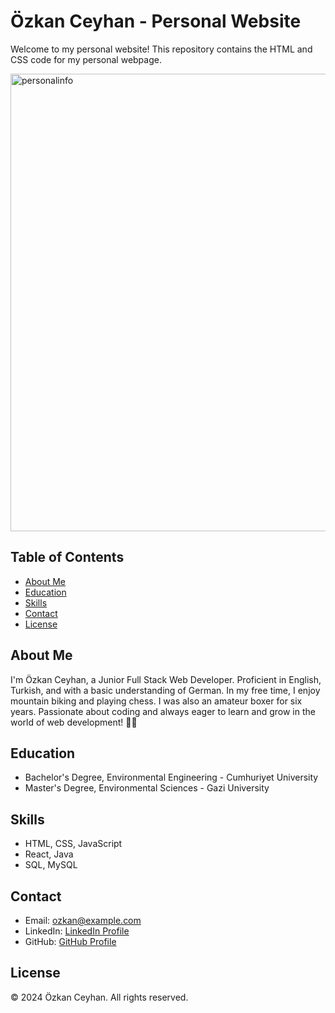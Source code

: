 # Özkan Ceyhan - Personal Website

Welcome to my personal website! This repository contains the HTML and CSS code for my personal webpage.

<img width="732" alt="personalinfo" src="https://github.com/Researcher0619/Patika-Front-End-/assets/102052449/4c8bf191-d2a2-48c0-843f-33df49854471">



## Table of Contents

- [About Me](#about-me)
- [Education](#education)
- [Skills](#skills)
- [Contact](#contact)
- [License](#license)

## About Me

I'm Özkan Ceyhan, a Junior Full Stack Web Developer. Proficient in English, Turkish, and with a basic understanding of German. In my free time, I enjoy mountain biking and playing chess. I was also an amateur boxer for six years. Passionate about coding and always eager to learn and grow in the world of web development! 👨‍💻

## Education

- Bachelor's Degree, Environmental Engineering - Cumhuriyet University
- Master's Degree, Environmental Sciences - Gazi University

## Skills

- HTML, CSS, JavaScript
- React, Java
- SQL, MySQL

## Contact

- Email: <ozkan@example.com>
- LinkedIn: [LinkedIn Profile](https://www.linkedin.com/in/ozkanceyhan3419/)
- GitHub: [GitHub Profile](https://github.com/Researcher0619)

## License

&copy; 2024 Özkan Ceyhan. All rights reserved.
